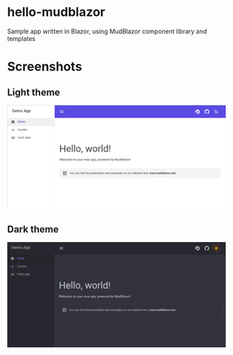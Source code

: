 # hello-mudblazor
Sample app written in Blazor, using MudBlazor component library and templates

# Screenshots

## Light theme
![Light theme screenshot](light-theme.png)

## Dark theme
![Dark theme screenshot](dark-theme.png)